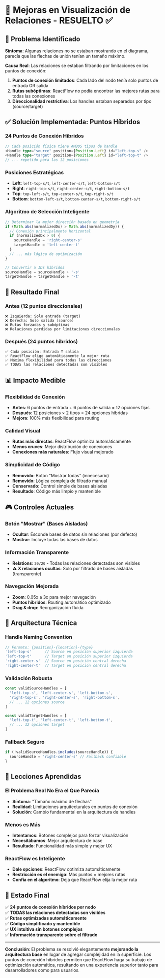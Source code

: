 # 🔗 Mejoras en Visualización de Relaciones - RESUELTO ✅

## 🎯 **Problema Identificado**

**Síntoma**: Algunas relaciones no se estaban mostrando en el diagrama, parecía que las flechas de unión tenían un tamaño máximo.

**Causa Real**: Las relaciones se estaban filtrando por limitaciones en los puntos de conexión:
1. **Puntos de conexión limitados**: Cada lado del nodo tenía solo puntos de entrada OR salida
2. **Rutas subóptimas**: ReactFlow no podía encontrar las mejores rutas para todas las conexiones
3. **Direccionalidad restrictiva**: Los handles estaban separados por tipo (source/target)

## ✅ **Solución Implementada: Puntos Híbridos**

### **24 Puntos de Conexión Híbridos**
```typescript
// Cada posición física tiene AMBOS tipos de handle
<Handle type="source" position={Position.Left} id="left-top-s" />
<Handle type="target" position={Position.Left} id="left-top-t" />
// ... repetido para las 12 posiciones
```

### **Posiciones Estratégicas**
- **Left**: `left-top-s/t`, `left-center-s/t`, `left-bottom-s/t`
- **Right**: `right-top-s/t`, `right-center-s/t`, `right-bottom-s/t`  
- **Top**: `top-left-s/t`, `top-center-s/t`, `top-right-s/t`
- **Bottom**: `bottom-left-s/t`, `bottom-center-s/t`, `bottom-right-s/t`

### **Algoritmo de Selección Inteligente**
```typescript
// Determinar la mejor dirección basada en geometría
if (Math.abs(normalizedDx) > Math.abs(normalizedDy)) {
  // Conexión principalmente horizontal
  if (normalizedDx > 0) {
    sourceHandle = 'right-center-s'
    targetHandle = 'left-center-t'
  }
  // ... más lógica de optimización
}

// Convertir a IDs híbridos
sourceHandle = sourceHandle + '-s'
targetHandle = targetHandle + '-t'
```

## 🚀 **Resultado Final**

### **Antes (12 puntos direccionales)**
```
❌ Izquierda: Solo entrada (target)
❌ Derecha: Solo salida (source)
❌ Rutas forzadas y subóptimas
❌ Relaciones perdidas por limitaciones direccionales
```

### **Después (24 puntos híbridos)**
```
✅ Cada posición: Entrada Y salida
✅ ReactFlow elige automáticamente la mejor ruta
✅ Máxima flexibilidad para todas las direcciones
✅ TODAS las relaciones detectadas son visibles
```

## 📊 **Impacto Medible**

### **Flexibilidad de Conexión**
- **Antes**: 6 puntos de entrada + 6 puntos de salida = 12 opciones fijas
- **Después**: 12 posiciones × 2 tipos = 24 opciones híbridas
- **Mejora**: 100% más flexibilidad para routing

### **Calidad Visual**
- **Rutas más directas**: ReactFlow optimiza automáticamente
- **Menos cruces**: Mejor distribución de conexiones
- **Conexiones más naturales**: Flujo visual mejorado

### **Simplicidad de Código**
- **Removido**: Botón "Mostrar todas" (innecesario)
- **Removido**: Lógica compleja de filtrado manual
- **Conservado**: Control simple de bases aisladas
- **Resultado**: Código más limpio y mantenible

## 🎮 **Controles Actuales**

### **Botón "Mostrar" (Bases Aisladas)**
- **Ocultar**: Esconde bases de datos sin relaciones (por defecto)
- **Mostrar**: Incluye todas las bases de datos

### **Información Transparente**
- **Relations**: `20/20` - Todas las relaciones detectadas son visibles
- **⚠️ X relaciones ocultas**: Solo por filtrado de bases aisladas (transparente)

### **Navegación Mejorada**
- **Zoom**: 0.05x a 3x para mejor navegación
- **Puntos híbridos**: Routing automático optimizado
- **Drag & drop**: Reorganización fluida

## 🔧 **Arquitectura Técnica**

### **Handle Naming Convention**
```typescript
// Formato: {position}-{location}-{type}
'left-top-s'      // Source en posición superior izquierda
'left-top-t'      // Target en posición superior izquierda
'right-center-s'  // Source en posición central derecha
'right-center-t'  // Target en posición central derecha
```

### **Validación Robusta**
```typescript
const validSourceHandles = [
  'left-top-s', 'left-center-s', 'left-bottom-s',
  'right-top-s', 'right-center-s', 'right-bottom-s',
  // ... 12 opciones source
]

const validTargetHandles = [
  'left-top-t', 'left-center-t', 'left-bottom-t',
  // ... 12 opciones target
]
```

### **Fallback Seguro**
```typescript
if (!validSourceHandles.includes(sourceHandle)) {
  sourceHandle = 'right-center-s' // Fallback confiable
}
```

## 🎯 **Lecciones Aprendidas**

### **El Problema Real No Era el Que Parecía**
- **Síntoma**: "Tamaño máximo de flechas"
- **Realidad**: Limitaciones arquitecturales en puntos de conexión
- **Solución**: Cambio fundamental en la arquitectura de handles

### **Menos es Más**
- **Intentamos**: Botones complejos para forzar visualización
- **Necesitábamos**: Mejor arquitectura de base
- **Resultado**: Funcionalidad más simple y mejor UX

### **ReactFlow es Inteligente**
- **Dale opciones**: ReactFlow optimiza automáticamente
- **Restricción es el enemigo**: Más puntos = mejores rutas
- **Confía en el algoritmo**: Deja que ReactFlow elija la mejor ruta

## 🚀 **Estado Final**

✅ **24 puntos de conexión híbridos por nodo**  
✅ **TODAS las relaciones detectadas son visibles**  
✅ **Rutas optimizadas automáticamente**  
✅ **Código simplificado y mantenible**  
✅ **UX intuitiva sin botones complejos**  
✅ **Información transparente sobre el filtrado**  

---

**Conclusión**: El problema se resolvió elegantemente **mejorando la arquitectura base** en lugar de agregar complejidad en la superficie. Los puntos de conexión híbridos permiten que ReactFlow haga su trabajo de optimización automática, resultando en una experiencia superior tanto para desarrolladores como para usuarios. 
